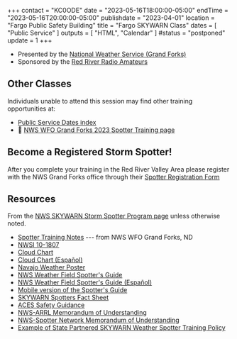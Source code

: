 +++
contact = "KC0ODE"
date = "2023-05-16T18:00:00-05:00"
endTime = "2023-05-16T20:00:00-05:00"
publishdate = "2023-04-01"
location = "Fargo Public Safety Building"
title = "Fargo SKYWARN Class"
dates = [ "Public Service" ]
outputs = [ "HTML", "Calendar" ]
#status = "postponed"
update = 1
+++
* Presented by the [National Weather Service (Grand Forks)](https://www.weather.gov/fgf/stormspotting)
* Sponsored by the [Red River Radio Amateurs](/)

## Other Classes

Individuals unable to attend this session may find other training
opportunities at:

* [Public Service Dates index](/dates/public-service) 
* :link: [NWS WFO Grand Forks 2023 Spotter Training page](https://www.weather.gov/fgf/stormspotting)

## Become a Registered Storm Spotter!

After you complete your training in the Red River Valley Area please
register with the NWS Grand Forks office through their
[Spotter Registration Form](https://www.weather.gov/fgf/registration)

## Resources

From the
[NWS SKYWARN Storm Spotter Program page](https://www.weather.gov/skywarn/)
unless otherwise noted.

* [Spotter Training Notes](https://www.weather.gov/media/fgf/misc/Spotter%20Training%20Notes.pdf) --- from NWS WFO Grand Forks, ND
* [NWSI 10-1807](https://www.nws.noaa.gov/directives/sym/pd01018007curr.pdf)
* [Cloud Chart](https://www.weather.gov/media/owlie/cloud_chart.pdf)
* [Cloud Chart \(Espa&ntilde;ol\)](https://www.weather.gov/media/owlie/cloudchart-spanish.pdf)
* [Navajo Weather Poster](https://www.weather.gov/images/fgz/NavajoPoster.jpg)
* [NWS Weather Field Spotter's Guide](https://www.weather.gov/media/owlie/SGJune6-11&lpar;1&rpar;.pdf)
* [NWS Weather Field Spotter's Guide \(Espa&ntilde;ol\)](https://www.weather.gov/media/owlie/Weather_Spotters_Field_Guide_in_Spanish.pdf)
* [Mobile version of the Spotter's Guide](https://www.weather.gov/spotterguide/)
* [SKYWARN Spotters Fact Sheet](https://www.weather.gov/media/owlie/Skywarn_factsheet2Final.pdf)
* [ACES Safety Guidance](https://www.weather.gov/media/skywarn/NWS_ACESSafetyGuidance.pdf)
* [NWS-ARRL Memorandum of Understanding](https://www.weather.gov/media/skywarn/NWS-ARRL%20MOU.pdf)
* [NWS-Spotter Network Memorandum of Understanding](https://www.weather.gov/media/skywarn/NWS-SpotterNetworkMOU.pdf)
* [Example of State Partnered SKYWARN Weather Spotter Training Policy](https://www.weather.gov/media/skywarn/Example%20of%20State%20Partnered%20SKYWARN%20Weather%20Spotter%20Training%20Policy.pdf)

